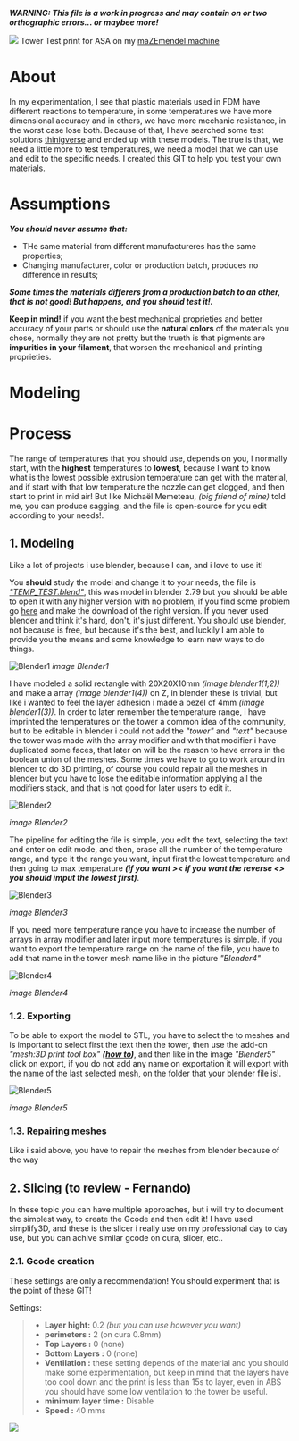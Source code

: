 **_WARNING: This file is a work in progress and may contain on or two orthographic errors... or maybee more!_**


![](images/ASA_test_temp.jpg)
Tower Test print for ASA on my [maZEmendel machine](https://github.com/3devangelist/PrusaMendel)

# About

In my experimentation, I see that plastic materials used in FDM have different reactions to temperature, in some temperatures we have more dimensional accuracy and in others, we have more mechanic resistance, in the worst case lose both.
Because of that, I have searched some test solutions [thinigverse](https://www.thingiverse.com/search?q=temp+tower&sa=&dwh=665ab692f115626) and ended up with these models. The true is that, we need a little more to test temperatures, we need a model that we can use and edit to the specific needs. I created this GIT to help you test your own materials.

# Assumptions

**_You should never assume that:_**
* THe same material from different manufactureres has the same properties;
* Changing manufacturer, color or production batch, produces no difference in results; 

**_Some times the materials differers from a production batch to an other, that is not good! But happens, and you should test it!._**

**Keep in mind!** if you want the best mechanical proprieties and better accuracy of your parts or should use the **natural colors** of the materials you chose, normally they are not pretty but the trueth is that pigments are **impurities in your filament**, that worsen the mechanical and printing proprieties.

# Modeling




# Process 

The range of temperatures that you should use, depends on you, I normally start, with the **highest** temperatures to **lowest**, because I want to know what is the lowest possible extrusion temperature can get with the material, and if start with that low temperature the nozzle can get clogged, and then start to print in mid air!
But like Michaël Memeteau, *(big friend of mine)* told me, you can produce sagging, and the file is open-source for you edit according to your needs!.

## 1. Modeling

Like a lot of projects i use blender, because I can, and i love to use it!

You **should** study the model and change it to your needs, the file is [*"TEMP_TEST.blend"*](edit_3D_Blender/TEMP_TEST.blend), this was model in blender 2.79 but you should be able to open it with any higher version with no problem, if you find some problem go [here](https://www.blender.org/download/releases/) and make the download of the right version.
If you never used blender and think it's hard, don't, it's just different. You should use blender, not because is free, but because it's the best, and luckily I am able to provide you the means and some knowledge to learn new ways to do things.


![Blender1](images/01_blender.png)
*image Blender1*

I have modeled a solid rectangle with 20X20X10mm *(image blender1(1;2))* and make a array *(image blender1(4))* on Z, in blender these is trivial, but like i wanted to feel the layer adhesion i made a bezel of 4mm *(image blender1(3))*.
In order to later remember the temperature range, i have imprinted the temperatures on the tower a common idea of the community, but to be editable in blender i could not add the *"tower"* and *"text"* because the tower was made with the array modifier and with that modifier i have duplicated some faces, that later on will be the reason to have errors in the boolean union of the meshes. Some times we have to go to work around in blender to do 3D printing, of course you could repair all the meshes in blender but you have to lose the editable information applying all the modifiers stack, and that is not good for later users to edit it.

![Blender2](images/02_blender.png)

*image Blender2*

The pipeline for editing the file is simple, you edit the text, selecting the text and enter on edit mode, and then, erase all the number of the temperature range, and type it the range you want, input first the lowest temperature and then going to max temperature **_(if you want >< if you want the reverse <> you should imput the lowest first)_**.

![Blender3](images/03_blender.png)

*image Blender3*

If you need more temperature range you have to increase the number of arrays in array modifier and later input more temperatures is simple.
if you want to export the temperature range on the name of the file, you have to add that name in the tower mesh name like in the picture *"Blender4"*

![Blender4](images/04_blender.png)

*image Blender4*

### 1.2. Exporting

To be able to export the model to STL, you have to select the to meshes and is important to select first the text then the tower, then use the add-on *"mesh:3D print tool box"* **_([how to](https://wiki.blender.org/index.php/Extensions:2.6/Py/Scripts/Modeling/PrintToolbox))_**, and then like in the image *"Blender5"* click on export, if you do not add any name on exportation it will export with the name of the last selected mesh, on the folder that your blender file is!.

![Blender5](images/05_blender.png)

*image Blender5*

### 1.3. Repairing meshes

Like i said above, you have to repair the meshes from blender because of the way 

## 2. Slicing (to review - Fernando)

In these topic you can have multiple approaches, but i will try to document the simplest way, to create the Gcode and then edit it!
I have used simplify3D, and these is the slicer i really use on my professional day to day use, but you can achive similar gcode on cura, slicer, etc..

### 2.1. Gcode creation 

These settings are only a recommendation! You should experiment that is the point of these GIT!

Settings:

>*	**Layer hight:** 0.2 *(but you can use however you want)*
>* **perimeters :** 2 (on cura 0.8mm)
>* **Top Layers :** 0 (none)
>* **Bottom Layers :** 0 (none)
>* **Ventilation :** these setting depends of the material and you should make some experimentation, but keep in mind that the layers have too cool down and the print is less than 15s to layer, even in ABS you should have some low ventilation to the tower be useful.
>* **minimum layer time :**  Disable
>* **Speed :** 40 mms

![](images/01_simplifypreview.png)





